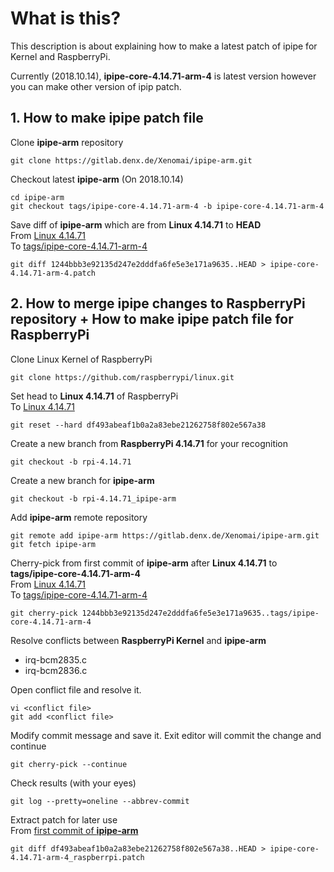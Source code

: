 # What is this?
This description is about explaining how to make a latest patch of ipipe for Kernel and RaspberryPi.

Currently (2018.10.14), **ipipe-core-4.14.71-arm-4** is latest version however you can make other version of ipip patch.

## 1. How to make ipipe patch file

Clone **ipipe-arm** repository
```
git clone https://gitlab.denx.de/Xenomai/ipipe-arm.git
```

Checkout latest **ipipe-arm** (On 2018.10.14)
```
cd ipipe-arm
git checkout tags/ipipe-core-4.14.71-arm-4 -b ipipe-core-4.14.71-arm-4
```

Save diff of **ipipe-arm** which are from **Linux 4.14.71** to **HEAD**  
From [Linux 4.14.71](https://gitlab.denx.de/Xenomai/ipipe-arm/commit/1244bbb3e92135d247e2dddfa6fe5e3e171a9635)  
To [tags/ipipe-core-4.14.71-arm-4](https://gitlab.denx.de/Xenomai/ipipe-arm/commit/b7600fd089fdcbd5aae5385b42498259924ca2fb)
```
git diff 1244bbb3e92135d247e2dddfa6fe5e3e171a9635..HEAD > ipipe-core-4.14.71-arm-4.patch
```


## 2. How to merge ipipe changes to RaspberryPi repository + How to make ipipe patch file for RaspberryPi
Clone Linux Kernel of RaspberryPi
```
git clone https://github.com/raspberrypi/linux.git
```

Set head to **Linux 4.14.71** of RaspberryPi  
To [Linux 4.14.71](https://github.com/raspberrypi/linux/commit/df493abeaf1b0a2a83ebe21262758f802e567a38)
```
git reset --hard df493abeaf1b0a2a83ebe21262758f802e567a38
```

Create a new branch from **RaspberryPi 4.14.71** for your recognition
```
git checkout -b rpi-4.14.71
```

Create a new branch for **ipipe-arm**
```
git checkout -b rpi-4.14.71_ipipe-arm
```

Add **ipipe-arm** remote repository
```
git remote add ipipe-arm https://gitlab.denx.de/Xenomai/ipipe-arm.git
git fetch ipipe-arm
```

Cherry-pick from first commit of **ipipe-arm** after **Linux 4.14.71** to **tags/ipipe-core-4.14.71-arm-4**  
From [Linux 4.14.71](https://gitlab.denx.de/Xenomai/ipipe-arm/commit/1244bbb3e92135d247e2dddfa6fe5e3e171a9635)  
To [tags/ipipe-core-4.14.71-arm-4](https://gitlab.denx.de/Xenomai/ipipe-arm/commit/b7600fd089fdcbd5aae5385b42498259924ca2fb)
```
git cherry-pick 1244bbb3e92135d247e2dddfa6fe5e3e171a9635..tags/ipipe-core-4.14.71-arm-4
```

Resolve conflicts between **RaspberryPi Kernel** and **ipipe-arm**  
* irq-bcm2835.c
* irq-bcm2836.c
  
Open conflict file and resolve it.
```
vi <conflict file>
git add <conflict file>
```

Modify commit message and save it. Exit editor will commit the change and continue
```
git cherry-pick --continue
```

Check results (with your eyes)
```
git log --pretty=oneline --abbrev-commit
```

Extract patch for later use  
From [first commit of **ipipe-arm**](https://github.com/raspberrypi/linux/commit/df493abeaf1b0a2a83ebe21262758f802e567a38)
```
git diff df493abeaf1b0a2a83ebe21262758f802e567a38..HEAD > ipipe-core-4.14.71-arm-4_raspberrpi.patch
```
